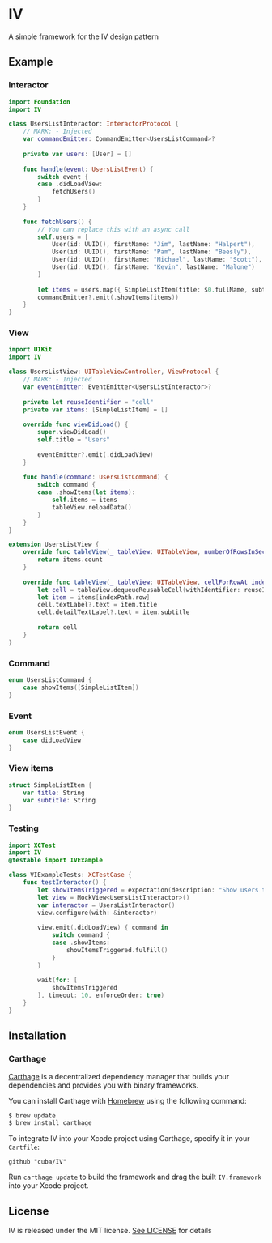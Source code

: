 # IV
A simple framework for the IV design pattern

## Example

### Interactor

```swift
import Foundation
import IV

class UsersListInteractor: InteractorProtocol {
    // MARK: - Injected
    var commandEmitter: CommandEmitter<UsersListCommand>?
    
    private var users: [User] = []
    
    func handle(event: UsersListEvent) {
        switch event {
        case .didLoadView:
            fetchUsers()
        }
    }
    
    func fetchUsers() {
        // You can replace this with an async call
        self.users = [
            User(id: UUID(), firstName: "Jim", lastName: "Halpert"),
            User(id: UUID(), firstName: "Pam", lastName: "Beesly"),
            User(id: UUID(), firstName: "Michael", lastName: "Scott"),
            User(id: UUID(), firstName: "Kevin", lastName: "Malone")
        ]
        
        let items = users.map({ SimpleListItem(title: $0.fullName, subtitle: $0.id.uuidString) })
        commandEmitter?.emit(.showItems(items))
    }
}
```

### View
```swift
import UIKit
import IV

class UsersListView: UITableViewController, ViewProtocol {
    // MARK: - Injected
    var eventEmitter: EventEmitter<UsersListInteractor>?
    
    private let reuseIdentifier = "cell"
    private var items: [SimpleListItem] = []
    
    override func viewDidLoad() {
        super.viewDidLoad()
        self.title = "Users"
        
        eventEmitter?.emit(.didLoadView)
    }
    
    func handle(command: UsersListCommand) {
        switch command {
        case .showItems(let items):
            self.items = items
            tableView.reloadData()
        }
    }
}

extension UsersListView {
    override func tableView(_ tableView: UITableView, numberOfRowsInSection section: Int) -> Int {
        return items.count
    }
    
    override func tableView(_ tableView: UITableView, cellForRowAt indexPath: IndexPath) -> UITableViewCell {
        let cell = tableView.dequeueReusableCell(withIdentifier: reuseIdentifier) ?? UITableViewCell(style: .subtitle, reuseIdentifier: reuseIdentifier)
        let item = items[indexPath.row]
        cell.textLabel?.text = item.title
        cell.detailTextLabel?.text = item.subtitle
        
        return cell
    }
}
```

### Command

```swift
enum UsersListCommand {
    case showItems([SimpleListItem])
}
```

### Event
```swift
enum UsersListEvent {
    case didLoadView
}
```

### View items
```swift
struct SimpleListItem {
    var title: String
    var subtitle: String
}
```

### Testing
```swift
import XCTest
import IV
@testable import IVExample

class VIExampleTests: XCTestCase {
    func testInteractor() {
        let showItemsTriggered = expectation(description: "Show users triggered")
        let view = MockView<UsersListInteractor>()
        var interactor = UsersListInteractor()
        view.configure(with: &interactor)
        
        view.emit(.didLoadView) { command in
            switch command {
            case .showItems:
                showItemsTriggered.fulfill()
            }
        }
        
        wait(for: [
            showItemsTriggered
        ], timeout: 10, enforceOrder: true)
    }
}
```

## Installation

### Carthage

[Carthage](https://github.com/Carthage/Carthage) is a decentralized dependency manager that builds your dependencies and provides you with binary frameworks.

You can install Carthage with [Homebrew](http://brew.sh/) using the following command:

```bash
$ brew update
$ brew install carthage
```

To integrate IV into your Xcode project using Carthage, specify it in your `Cartfile`:

```ogdl
github "cuba/IV"
```

Run `carthage update` to build the framework and drag the built `IV.framework` into your Xcode project.

## License

IV is released under the MIT license. [See LICENSE](https://github.com/cuba/IV/blob/master/LICENSE) for details
